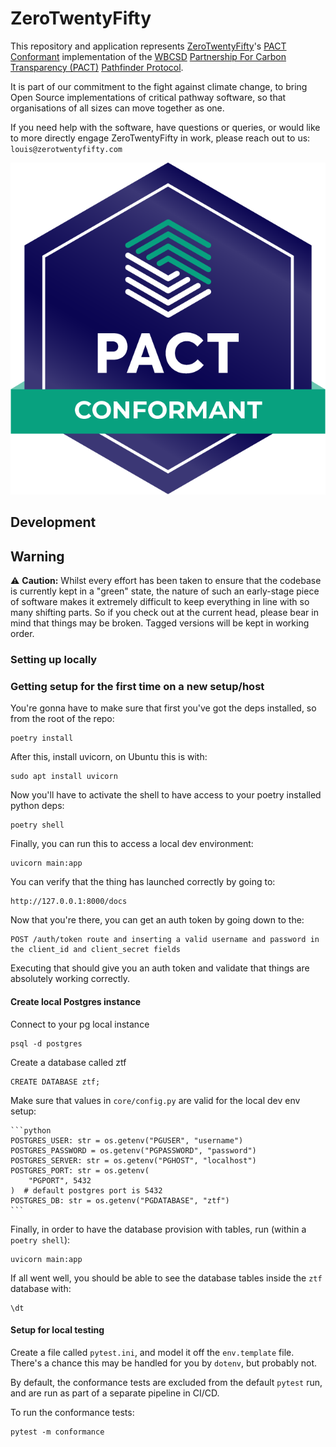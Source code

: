 # ZeroTwentyFifty

This repository and application represents [ZeroTwentyFifty](https://zerotwentyfifty.com)'s [PACT Conformant](https://www.zerotwentyfifty.com/blog/zerotwentyfifty-is-listed-as-a-pact-conformant-solution-by-wbcsd-pact) implementation
of the [WBCSD](https://www.wbcsd.org/) [Partnership For Carbon Transparency (PACT)](https://www.carbon-transparency.com/) [Pathfinder Protocol](https://wbcsd.github.io/data-exchange-protocol/v2).

It is part of our commitment to the fight against climate change, to bring Open Source implementations of critical
pathway software, so that organisations of all sizes can move together as one.

If you need help with the software, have questions or queries, or would like to more directly engage ZeroTwentyFifty in work, please reach out to us:
`louis@zerotwentyfifty.com`

![ZeroTwentyFifty PACT Conformance Badge](/assets/PACT%20conformant%20Badge.png)


## Development

## Warning

:warning: **Caution:** Whilst every effort has been taken to ensure that the codebase is currently kept in a "green" state, 
the nature of such an early-stage piece of software makes it extremely difficult to keep everything in line with so many
shifting parts. So if you check out at the current head, please bear in mind that things may be broken. Tagged versions
will be kept in working order.

### Setting up locally

### Getting setup for the first time on a new setup/host
You're gonna have to make sure that first you've got the deps installed, so from the root of the repo:

    poetry install


After this, install uvicorn, on Ubuntu this is with:

    sudo apt install uvicorn

Now you'll have to activate the shell to  have access to your poetry installed python deps:

    poetry shell

Finally, you can run this to access a local dev environment:

    uvicorn main:app

You can verify that the thing has launched correctly by going to:

    http://127.0.0.1:8000/docs

Now that you're there, you can get an auth token by going down to the:

    POST /auth/token route and inserting a valid username and password in the client_id and client_secret fields

Executing that should give you an auth token and validate that things are absolutely working correctly.


#### Create local Postgres instance

Connect to your pg local instance

    psql -d postgres

Create a database called ztf

    CREATE DATABASE ztf;

Make sure that values in `core/config.py` are valid for the local dev env setup:

    ```python
    POSTGRES_USER: str = os.getenv("PGUSER", "username")
    POSTGRES_PASSWORD = os.getenv("PGPASSWORD", "password")
    POSTGRES_SERVER: str = os.getenv("PGHOST", "localhost")
    POSTGRES_PORT: str = os.getenv(
        "PGPORT", 5432
    )  # default postgres port is 5432
    POSTGRES_DB: str = os.getenv("PGDATABASE", "ztf")
    ```

Finally, in order to have the database provision with tables, run (within a `poetry shell`):

    uvicorn main:app

If all went well, you should be able to see the database tables inside the `ztf` database with:

    \dt


#### Setup for local testing

Create a file called `pytest.ini`, and model it off the `env.template` file. There's a chance this may be handled for
you by `dotenv`, but probably not.

By default, the conformance tests are excluded from the default `pytest` run, and are run as part of a separate pipeline in CI/CD.

To run the conformance tests:

    pytest -m conformance
